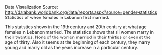 Data Visualization
Source: http://databank.worldbank.org/data/reports.aspx?source=gender-statistics
Statistics of when females in Lebanon first married.

This statistics shows in the 19th century and 20th century at what age females in Lebanon married. The statistics shows that all women marry in their twenties. None of the women married in their thirties or even at the age of thirty. Also it seems at the beginning of each century, they marry young and marry old as the years increase in a particular century.